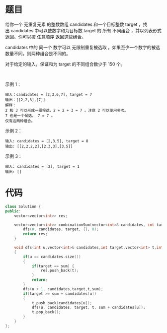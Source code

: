 # 题目
给你一个 无重复元素 的整数数组 candidates 和一个目标整数 target ，找出 candidates 中可以使数字和为目标数 target 的 所有 不同组合 ，并以列表形式返回。你可以按 任意顺序 返回这些组合。

candidates 中的 同一个 数字可以 无限制重复被选取 。如果至少一个数字的被选数量不同，则两种组合是不同的。 

对于给定的输入，保证和为 target 的不同组合数少于 150 个。

 

示例 1：
```
输入：candidates = [2,3,6,7], target = 7
输出：[[2,2,3],[7]]
解释：
2 和 3 可以形成一组候选，2 + 2 + 3 = 7 。注意 2 可以使用多次。
7 也是一个候选， 7 = 7 。
仅有这两种组合。
```
示例 2：
```
输入: candidates = [2,3,5], target = 8
输出: [[2,2,2,2],[2,3,3],[3,5]]
```
示例 3：
```
输入: candidates = [2], target = 1
输出: []
```
# 代码
```c++
class Solution {
public:
    vector<vector<int>> res;

    vector<vector<int>> combinationSum(vector<int>& candidates, int target) {
        dfs(0, candidates, target, {}, 0);
        return res;
    }

    void dfs(int u,vector<int>& candidates,int target,vector<int> t,int sum)
    {
        if(u == candidates.size()) 
        {
            if(target == sum) {
                res.push_back(t);
            }
            return;
        }
        dfs(u + 1, candidates,target,t,sum);
        if(target >= sum + candidates[u])
        {
            t.push_back(candidates[u]);
            dfs(u, candidates, target, t, sum + candidates[u]);
            t.pop_back();
        }
    }
};
```